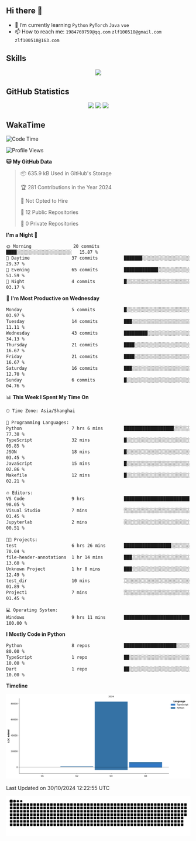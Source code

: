 ## Hi there 👋

- 🌱 I’m currently learning `Python` `PyTorch` `Java` `vue`
- 📫 How to reach me: `1984769759@qq.com` `zlf100518@gmail.com` `zlf100518@163.com`

## Skills
<div align="center"> <img src="https://skillicons.dev/icons?i=python,linux,git,github,html,css,js" /> </div>

## GitHub Statistics

<div align="center">
  <img src="https://github-readme-stats.vercel.app/api?username=CloudSwordSage&show_icons=true&theme=tokyonight" />
  <img src="https://github-readme-stats.vercel.app/api/top-langs/?username=CloudSwordSage&show_icons=true&theme=tokyonight" />
  <img src="https://github-readme-activity-graph.vercel.app/graph?username=CloudSwordSage&theme=xcode" />
</div>

## WakaTime

<!--START_SECTION:waka-->
![Code Time](http://img.shields.io/badge/Code%20Time-188%20hrs%2042%20mins-blue)

![Profile Views](http://img.shields.io/badge/Profile%20Views-0-blue)

**🐱 My GitHub Data** 

> 📦 635.9 kB Used in GitHub's Storage 
 > 
> 🏆 281 Contributions in the Year 2024
 > 
> 🚫 Not Opted to Hire
 > 
> 📜 12 Public Repositories 
 > 
> 🔑 0 Private Repositories 
 > 
**I'm a Night 🦉** 

```text
🌞 Morning                20 commits          ████░░░░░░░░░░░░░░░░░░░░░   15.87 % 
🌆 Daytime                37 commits          ███████░░░░░░░░░░░░░░░░░░   29.37 % 
🌃 Evening                65 commits          █████████████░░░░░░░░░░░░   51.59 % 
🌙 Night                  4 commits           █░░░░░░░░░░░░░░░░░░░░░░░░   03.17 % 
```
📅 **I'm Most Productive on Wednesday** 

```text
Monday                   5 commits           █░░░░░░░░░░░░░░░░░░░░░░░░   03.97 % 
Tuesday                  14 commits          ███░░░░░░░░░░░░░░░░░░░░░░   11.11 % 
Wednesday                43 commits          █████████░░░░░░░░░░░░░░░░   34.13 % 
Thursday                 21 commits          ████░░░░░░░░░░░░░░░░░░░░░   16.67 % 
Friday                   21 commits          ████░░░░░░░░░░░░░░░░░░░░░   16.67 % 
Saturday                 16 commits          ███░░░░░░░░░░░░░░░░░░░░░░   12.70 % 
Sunday                   6 commits           █░░░░░░░░░░░░░░░░░░░░░░░░   04.76 % 
```


📊 **This Week I Spent My Time On** 

```text
🕑︎ Time Zone: Asia/Shanghai

💬 Programming Languages: 
Python                   7 hrs 6 mins        ███████████████████░░░░░░   77.38 % 
TypeScript               32 mins             █░░░░░░░░░░░░░░░░░░░░░░░░   05.85 % 
JSON                     18 mins             █░░░░░░░░░░░░░░░░░░░░░░░░   03.45 % 
JavaScript               15 mins             █░░░░░░░░░░░░░░░░░░░░░░░░   02.86 % 
Makefile                 12 mins             █░░░░░░░░░░░░░░░░░░░░░░░░   02.21 % 

🔥 Editors: 
VS Code                  9 hrs               █████████████████████████   98.05 % 
Visual Studio            7 mins              ░░░░░░░░░░░░░░░░░░░░░░░░░   01.45 % 
Jupyterlab               2 mins              ░░░░░░░░░░░░░░░░░░░░░░░░░   00.51 % 

🐱‍💻 Projects: 
test                     6 hrs 26 mins       ██████████████████░░░░░░░   70.04 % 
file-header-annotations  1 hr 14 mins        ███░░░░░░░░░░░░░░░░░░░░░░   13.60 % 
Unknown Project          1 hr 8 mins         ███░░░░░░░░░░░░░░░░░░░░░░   12.49 % 
test_dir                 10 mins             ░░░░░░░░░░░░░░░░░░░░░░░░░   01.89 % 
Project1                 7 mins              ░░░░░░░░░░░░░░░░░░░░░░░░░   01.45 % 

💻 Operating System: 
Windows                  9 hrs 11 mins       █████████████████████████   100.00 % 
```

**I Mostly Code in Python** 

```text
Python                   8 repos             ████████████████████░░░░░   80.00 % 
TypeScript               1 repo              ██░░░░░░░░░░░░░░░░░░░░░░░   10.00 % 
Dart                     1 repo              ██░░░░░░░░░░░░░░░░░░░░░░░   10.00 % 
```



**Timeline**

![Lines of Code chart](https://raw.githubusercontent.com/CloudSwordSage/CloudSwordSage/main/assets/bar_graph.png)


 Last Updated on 30/10/2024 12:22:55 UTC
<!--END_SECTION:waka-->

<div align="center"><img src="./assets/github-snake-dark.svg" /></div>
